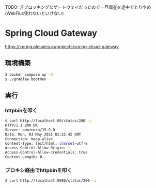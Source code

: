 TODO: 非ブロッキングなゲートウェイだったので一旦調査を途中でとりやめ(WebFlux使わないといけない)
# Spring Cloud Gateway
https://spring.pleiades.io/projects/spring-cloud-gateway

## 環境構築
```bash
$ docker compose up -d
$ ./gradlew bootRun
```

## 実行
### httpbinを叩く
```bash
$ curl http://localhost:80/status/200 -i
HTTP/1.1 200 OK
Server: gunicorn/19.9.0
Date: Mon, 03 May 2021 02:55:42 GMT
Connection: keep-alive
Content-Type: text/html; charset=utf-8
Access-Control-Allow-Origin: *
Access-Control-Allow-Credentials: true
Content-Length: 0
```

### プロキシ経由でhttpbinを叩く
```bash
$ curl http://localhost:8080/status/200 -i
```

